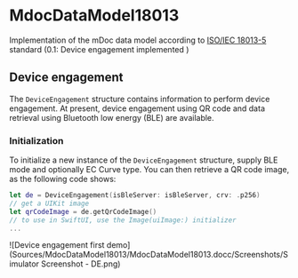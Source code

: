 # MdocDataModel18013
Implementation of the mDoc data model according to [ISO/IEC 18013-5](https://www.iso.org/standard/69084.html) standard
(0.1: Device engagement implemented )

## Device engagement
The `DeviceEngagement` structure contains information to perform device engagement.
At present, device engagement using QR code and data retrieval using Bluetooth low energy (BLE) are available.

### Initialization
To initialize a new instance of the `DeviceEngagement` structure, supply BLE mode and optionally EC Curve type.
You can then retrieve a QR code image, as the following code shows:
```swift
let de = DeviceEngagement(isBleServer: isBleServer, crv: .p256)
// get a UIKit image
let qrCodeImage = de.getQrCodeImage()
// to use in SwiftUI, use the Image(uiImage:) initializer
...
```
![Device engagement first demo](Sources/MdocDataModel18013/MdocDataModel18013.docc/Screenshots/Simulator Screenshot - DE.png)
